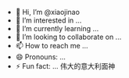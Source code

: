 - 👋 Hi, I’m @xiaojinao
- 👀 I’m interested in ...
- 🌱 I’m currently learning ...
- 💞️ I’m looking to collaborate on ...
- 📫 How to reach me ...
- 😄 Pronouns: ...
- ⚡ Fun fact: ...
伟大的意大利面神
<!---
xiaojinao/xiaojinao is a ✨ special ✨ repository because its `README.md` (this file) appears on your GitHub profile.
You can click the Preview link to take a look at your changes.
--->
